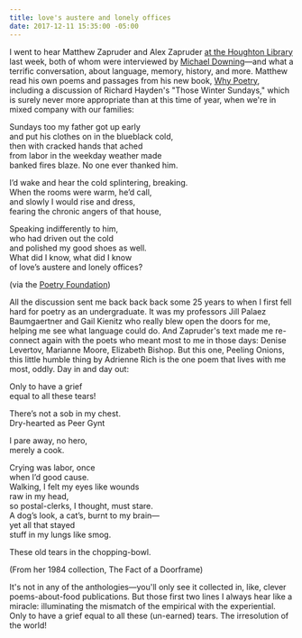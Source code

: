 ```yaml
---
title: love's austere and lonely offices
date: 2017-12-11 15:35:00 -05:00
---
```


I went to hear Matthew Zapruder and Alex Zapruder [at the Houghton Library](http://houghton75.org/?event=the-artifactual-consciousness-a-nonfiction-poetry-reading-and-discussion) last week, both of whom were interviewed by [Michael Downing](http://michaeldowningbooks.com/)—and what a terrific conversation, about language, memory, history, and more. Matthew read his own poems and passages from his new book, [Why Poetry](https://www.harpercollins.com/9780062343079/why-poetry), including a discussion of Richard Hayden's "Those Winter Sundays," which is surely never more appropriate than at this time of year, when we're in mixed company with our families:

Sundays too my father got up early<br/> 
and put his clothes on in the blueblack cold,<br/> 
then with cracked hands that ached<br/> 
from labor in the weekday weather made<br/> 
banked fires blaze. No one ever thanked him. 

I’d wake and hear the cold splintering, breaking.<br/> 
When the rooms were warm, he’d call,<br/> 
and slowly I would rise and dress,<br/> 
fearing the chronic angers of that house,<br/> 

Speaking indifferently to him,<br/> 
who had driven out the cold<br/> 
and polished my good shoes as well.<br/> 
What did I know, what did I know<br/> 
of love’s austere and lonely offices?<br/>

(via the [Poetry Foundation](https://www.poetryfoundation.org/poems/46461/those-winter-sundays))

All the discussion sent me back back back some 25 years to when I first fell hard for poetry as an undergraduate. It was my professors Jill Palaez Baumgaertner and Gail Kienitz who really blew open the doors for me, helping me see what language could do. And Zapruder's text made me re-connect again with the poets who meant most to me in those days: Denise Levertov, Marianne Moore, Elizabeth Bishop. But this one, Peeling Onions, this little humble thing by Adrienne Rich is the one poem that lives with me most, oddly. Day in and day out:

Only to have a grief<br/>
equal to all these tears!

There’s not a sob in my chest.<br/>
Dry-hearted as Peer Gynt<br/>

I pare away, no hero,<br/>
merely a cook.

Crying was labor, once<br/>
when I’d good cause.<br/>
Walking, I felt my eyes like wounds<br/>
raw in my head,<br/>
so postal-clerks, I thought, must stare.<br/>
A dog’s look, a cat’s, burnt to my brain—<br/>
yet all that stayed<br/>
stuff in my lungs like smog.<br/>

These old tears in the chopping-bowl.

(From her 1984 collection, The Fact of a Doorframe)

It's not in any of the anthologies—you'll only see it collected in, like, clever poems-about-food publications. But those first two lines I always hear like a miracle: illuminating the mismatch of the empirical with the experiential. Only to have a grief equal to all these (un-earned) tears. The irresolution of the world!

